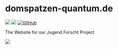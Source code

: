 # domspatzen-quantum.de
[![](https://img.shields.io/badge/PageSpeed%20Desktop-99%25-green)](https://developers.google.com/speed/pagespeed/insights/?hl=de&url=domspatzen-quantum.de&tab=desktop)
[![](https://img.shields.io/badge/PageSpeed%20Mobile-95%25-green)](https://developers.google.com/speed/pagespeed/insights/?hl=de&url=domspatzen-quantum.de)
[![GitHub](https://img.shields.io/github/license/quantum-computing-jufo-2019/quantum-computing-jufo-2019.github.io)](https://github.com/Quantum-Computing-Jufo-2019/quantum-computing-jufo-2019.github.io/blob/dev/LICENSE)

The Website for our Jugend Forscht Project

![](https://github.com/Quantum-Computing-Jufo-2019/domspatzen-quantum.de/raw/master/img/screenshot.png)
